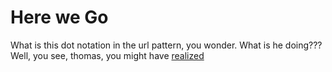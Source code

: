 # Here we Go

What is this dot notation in the url pattern, you wonder. What is he doing???
Well, you see, thomas, you might have
<a href="/staff/doc/you.might.have.realized.by/"
    >realized</a>
